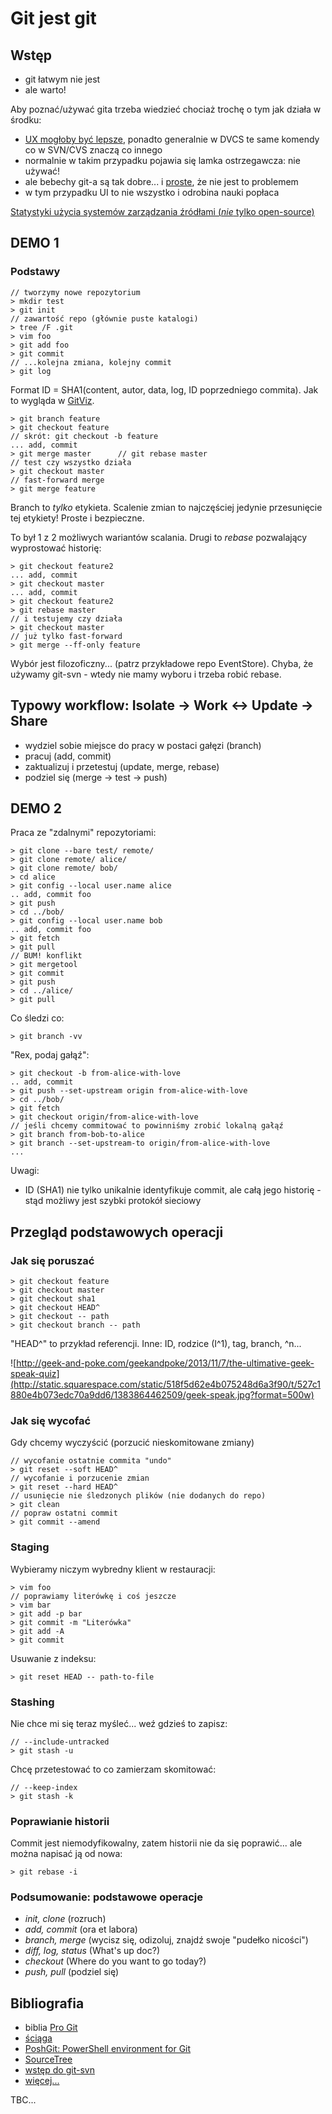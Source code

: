 # Git jest git

## Wstęp

- git łatwym nie jest
- ale warto!

Aby poznać/używać gita trzeba wiedzieć chociaż trochę o tym jak działa w środku:

- [UX mogłoby być lepsze](http://stevelosh.com/blog/2013/04/git-koans/), ponadto generalnie w DVCS te same komendy co w SVN/CVS znaczą co innego
- normalnie w takim przypadku pojawia się lamka ostrzegawcza: nie używać!
- ale bebechy git-a są tak dobre... i [proste](http://johannesbrodwall.com/2013/10/09/having-fun-with-git/), że nie jest to problemem
- w tym przypadku UI to nie wszystko i odrobina nauki popłaca

[Statystyki użycia systemów zarządzania źródłami (*nie* tylko open-source)](http://www.slideshare.net/IanSkerrett/eclipse-survey-2013-report-final/14)

## DEMO 1

### Podstawy

	// tworzymy nowe repozytorium
	> mkdir test
    > git init
    // zawartość repo (głównie puste katalogi)
    > tree /F .git
    > vim foo
    > git add foo
    > git commit
    // ...kolejna zmiana, kolejny commit
    > git log

Format ID = SHA1(content, autor, data, log, ID poprzedniego commita). Jak to wygląda w [GitViz](https://github.com/Readify/GitViz).


	> git branch feature
	> git checkout feature
	// skrót: git checkout -b feature
	... add, commit
	> git merge master		// git rebase master
	// test czy wszystko działa
	> git checkout master
	// fast-forward merge
	> git merge feature

Branch to *tylko* etykieta. Scalenie zmian to najczęściej jedynie przesunięcie tej etykiety! Proste i bezpieczne.

To był 1 z 2 możliwych wariantów scalania. Drugi to *rebase* pozwalający wyprostować historię:

	> git checkout feature2
	... add, commit
	> git checkout master
	... add, commit
	> git checkout feature2
	> git rebase master
	// i testujemy czy działa
	> git checkout master
	// już tylko fast-forward 
	> git merge --ff-only feature

Wybór jest filozoficzny... (patrz przykładowe repo EventStore). Chyba, że używamy git-svn - wtedy nie mamy wyboru i trzeba robić rebase.
 
## Typowy workflow: Isolate -> Work <-> Update -> Share 

- wydziel sobie miejsce do pracy w postaci gałęzi (branch)
- pracuj (add, commit)
- zaktualizuj i przetestuj (update, merge, rebase)
- podziel się (merge -> test -> push)

## DEMO 2

Praca ze "zdalnymi" repozytoriami:

	> git clone --bare test/ remote/
	> git clone remote/ alice/
	> git clone remote/ bob/
	> cd alice
	> git config --local user.name alice
	.. add, commit foo
	> git push
	> cd ../bob/
	> git config --local user.name bob
	.. add, commit foo
	> git fetch
	> git pull
	// BUM! konflikt
	> git mergetool
	> git commit
	> git push
	> cd ../alice/
	> git pull

Co śledzi co:

	> git branch -vv

"Rex, podaj gałąź":

	> git checkout -b from-alice-with-love
	.. add, commit
	> git push --set-upstream origin from-alice-with-love
	> cd ../bob/
	> git fetch
	> git checkout origin/from-alice-with-love
	// jeśli chcemy commitować to powinniśmy zrobić lokalną gałąź
	> git branch from-bob-to-alice
	> git branch --set-upstream-to origin/from-alice-with-love
	...

Uwagi:
 - ID (SHA1) nie tylko unikalnie identyfikuje commit, ale całą jego historię - stąd możliwy jest szybki protokół sieciowy
 
## Przegląd podstawowych operacji

### Jak się poruszać

	> git checkout feature
	> git checkout master
	> git checkout sha1
	> git checkout HEAD^
	> git checkout -- path
	> git checkout branch -- path

"HEAD^" to przykład referencji. Inne: ID, rodzice (I^1), tag, branch, ^n...

![http://geek-and-poke.com/geekandpoke/2013/11/7/the-ultimative-geek-speak-quiz](http://static.squarespace.com/static/518f5d62e4b075248d6a3f90/t/527c1880e4b073edc70a9dd6/1383864462509/geek-speak.jpg?format=500w)

### Jak się wycofać

Gdy chcemy wyczyścić (porzucić nieskomitowane zmiany)

	// wycofanie ostatnie commita "undo"
	> git reset --soft HEAD^
	// wycofanie i porzucenie zmian
	> git reset --hard HEAD^
	// usunięcie nie śledzonych plików (nie dodanych do repo)
	> git clean
	// popraw ostatni commit
	> git commit --amend

### Staging

Wybieramy niczym wybredny klient w restauracji:

	> vim foo
	// poprawiamy literówkę i coś jeszcze
	> vim bar
	> git add -p bar
	> git commit -m "Literówka"
	> git add -A
	> git commit

Usuwanie z indeksu:

	> git reset HEAD -- path-to-file

### Stashing

Nie chce mi się teraz myśleć... weź gdzieś to zapisz:

	// --include-untracked
	> git stash -u

Chcę przetestować to co zamierzam skomitować:

	// --keep-index
	> git stash -k

### Poprawianie historii

Commit jest niemodyfikowalny, zatem historii nie da się poprawić... ale można napisać ją od nowa:

	> git rebase -i

### Podsumowanie: podstawowe operacje

- *init, clone* (rozruch)
- *add, commit* (ora et labora)
- *branch, merge* (wycisz się, odizoluj, znajdź swoje "pudełko nicości")
- *diff, log, status* (What's up doc?)
- *checkout* (Where do you want to go today?)
- *push, pull* (podziel się)

## Bibliografia

- biblia [Pro Git](http://git-scm.com/book)
- [ściąga](http://ndpsoftware.com/git-cheatsheet.html)
- [PoshGit: PowerShell environment for Git](https://github.com/dahlbyk/posh-git)
- [SourceTree](http://www.sourcetreeapp.com/)
- [wstęp do git-svn](http://www.benedykt.net/2013/03/22/kodzic-po-ludzku-czyli-jak-sie-pozbyc-svn-a/)
- [więcej...](https://pinboard.in/u:orientman/t:Git/)

TBC...
